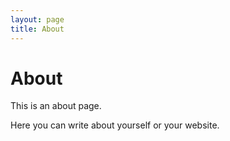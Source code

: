 ```yaml
---
layout: page
title: About
---
```


# About

This is an about page.

Here you can write about yourself or your website.
